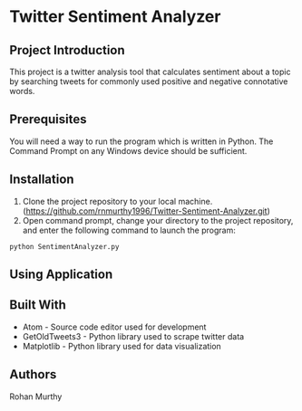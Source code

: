 # Twitter Sentiment Analyzer
## Project Introduction

This project is a twitter analysis tool that calculates sentiment about a topic by searching tweets for commonly used positive and negative connotative words. 

## Prerequisites

You will need a way to run the program which is written in Python. The Command Prompt on any Windows device should be sufficient.

## Installation

1. Clone the project repository to your local machine. (https://github.com/rnmurthy1996/Twitter-Sentiment-Analyzer.git)
2. Open command prompt, change your directory to the project repository, and enter the following command to launch the program:

```
python SentimentAnalyzer.py
```

## Using Application



## Built With
* Atom - Source code editor used for development
* GetOldTweets3 - Python library used to scrape twitter data
* Matplotlib - Python library used for data visualization

## Authors
Rohan Murthy  
